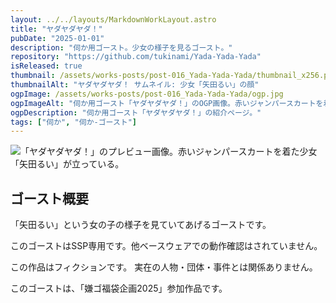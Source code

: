 ```yaml
---
layout: ../../layouts/MarkdownWorkLayout.astro
title: "ヤダヤダヤダ！"
pubDate: "2025-01-01"
description: "伺か用ゴースト。少女の様子を見るゴースト。"
repository: "https://github.com/tukinami/Yada-Yada-Yada"
isReleased: true
thumbnail: /assets/works-posts/post-016_Yada-Yada-Yada/thumbnail_x256.png
thumbnailAlt: "ヤダヤダヤダ！ サムネイル: 少女「矢田るい」の顔"
ogpImage: /assets/works-posts/post-016_Yada-Yada-Yada/ogp.jpg
ogpImageAlt: "伺か用ゴースト「ヤダヤダヤダ！」のOGP画像。赤いジャンパースカートを着た少女「矢田るい」が立っている。"
ogpDescription: "伺か用ゴースト「ヤダヤダヤダ！」の紹介ページ。"
tags: ["伺か", "伺か-ゴースト"]
---
```


![「ヤダヤダヤダ！」のプレビュー画像。赤いジャンパースカートを着た少女「矢田るい」が立っている。](/assets/works-posts/post-016_Yada-Yada-Yada/preview.webp)

## ゴースト概要

「矢田るい」という女の子の様子を見ていてあげるゴーストです。

このゴーストはSSP専用です。他ベースウェアでの動作確認はされていません。

この作品はフィクションです。
実在の人物・団体・事件とは関係ありません。

このゴーストは、「嫌ゴ福袋企画2025」参加作品です。
